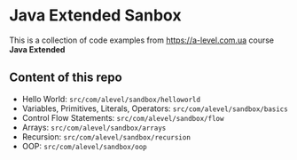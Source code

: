 # Java Extended Sanbox

This is a collection of code examples from <https://a-level.com.ua> course **Java Extended**

## Content of this repo

* Hello World: `src/com/alevel/sandbox/helloworld`
* Variables, Primitives, Literals, Operators: `src/com/alevel/sandbox/basics`
* Control Flow Statements: `src/com/alevel/sandbox/flow`
* Arrays: `src/com/alevel/sandbox/arrays`
* Recursion: `src/com/alevel/sandbox/recursion`
* OOP: `src/com/alevel/sandbox/oop`
